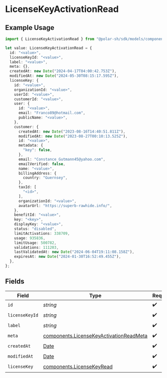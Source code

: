 # LicenseKeyActivationRead

## Example Usage

```typescript
import { LicenseKeyActivationRead } from "@polar-sh/sdk/models/components/licensekeyactivationread.js";

let value: LicenseKeyActivationRead = {
  id: "<value>",
  licenseKeyId: "<value>",
  label: "<value>",
  meta: {},
  createdAt: new Date("2024-04-17T04:00:42.753Z"),
  modifiedAt: new Date("2024-05-30T08:15:17.595Z"),
  licenseKey: {
    id: "<value>",
    organizationId: "<value>",
    userId: "<value>",
    customerId: "<value>",
    user: {
      id: "<value>",
      email: "Franco89@hotmail.com",
      publicName: "<value>",
    },
    customer: {
      createdAt: new Date("2023-08-16T14:40:51.811Z"),
      modifiedAt: new Date("2023-08-27T00:10:13.525Z"),
      id: "<value>",
      metadata: {
        "key": false,
      },
      email: "Constance_Gutmann45@yahoo.com",
      emailVerified: false,
      name: "<value>",
      billingAddress: {
        country: "Guernsey",
      },
      taxId: [
        "<id>",
      ],
      organizationId: "<value>",
      avatarUrl: "https://superb-rawhide.info/",
    },
    benefitId: "<value>",
    key: "<key>",
    displayKey: "<value>",
    status: "disabled",
    limitActivations: 338709,
    usage: 935836,
    limitUsage: 500782,
    validations: 111203,
    lastValidatedAt: new Date("2024-06-04T19:11:08.158Z"),
    expiresAt: new Date("2024-01-30T16:52:49.455Z"),
  },
};
```

## Fields

| Field                                                                                              | Type                                                                                               | Required                                                                                           | Description                                                                                        |
| -------------------------------------------------------------------------------------------------- | -------------------------------------------------------------------------------------------------- | -------------------------------------------------------------------------------------------------- | -------------------------------------------------------------------------------------------------- |
| `id`                                                                                               | *string*                                                                                           | :heavy_check_mark:                                                                                 | N/A                                                                                                |
| `licenseKeyId`                                                                                     | *string*                                                                                           | :heavy_check_mark:                                                                                 | N/A                                                                                                |
| `label`                                                                                            | *string*                                                                                           | :heavy_check_mark:                                                                                 | N/A                                                                                                |
| `meta`                                                                                             | [components.LicenseKeyActivationReadMeta](../../models/components/licensekeyactivationreadmeta.md) | :heavy_check_mark:                                                                                 | N/A                                                                                                |
| `createdAt`                                                                                        | [Date](https://developer.mozilla.org/en-US/docs/Web/JavaScript/Reference/Global_Objects/Date)      | :heavy_check_mark:                                                                                 | N/A                                                                                                |
| `modifiedAt`                                                                                       | [Date](https://developer.mozilla.org/en-US/docs/Web/JavaScript/Reference/Global_Objects/Date)      | :heavy_check_mark:                                                                                 | N/A                                                                                                |
| `licenseKey`                                                                                       | [components.LicenseKeyRead](../../models/components/licensekeyread.md)                             | :heavy_check_mark:                                                                                 | N/A                                                                                                |